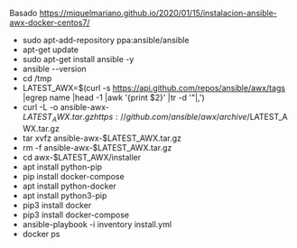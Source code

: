 Basado https://miquelmariano.github.io/2020/01/15/instalacion-ansible-awx-docker-centos7/

- sudo apt-add-repository ppa:ansible/ansible
- apt-get update
- sudo apt-get install ansible -y
- ansible --version
- cd /tmp
- LATEST_AWX=$(curl -s https://api.github.com/repos/ansible/awx/tags |egrep name |head -1 |awk '{print $2}' |tr -d '"|,')
- curl -L -o ansible-awx-$LATEST_AWX.tar.gz https://github.com/ansible/awx/archive/$LATEST_AWX.tar.gz
- tar xvfz ansible-awx-$LATEST_AWX.tar.gz
- rm -f ansible-awx-$LATEST_AWX.tar.gz
- cd awx-$LATEST_AWX/installer
- apt install python-pip
- pip install docker-compose
- apt install python-docker
- apt install python3-pip
- pip3 install docker
- pip3 install docker-compose
- ansible-playbook -i inventory install.yml
- docker ps
